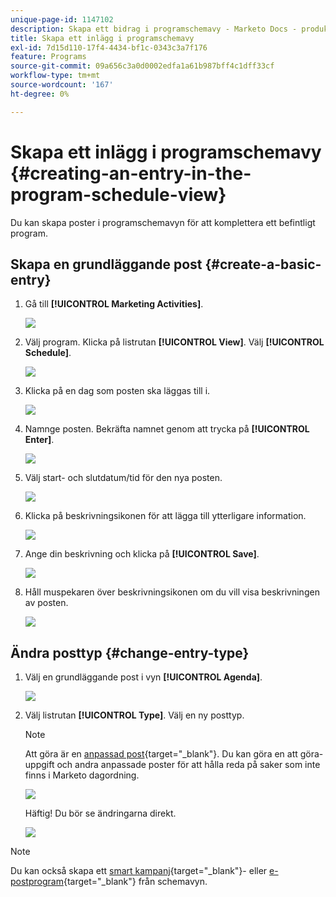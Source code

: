 ```yaml
---
unique-page-id: 1147102
description: Skapa ett bidrag i programschemavy - Marketo Docs - produktdokumentation
title: Skapa ett inlägg i programschemavy
exl-id: 7d15d110-17f4-4434-bf1c-0343c3a7f176
feature: Programs
source-git-commit: 09a656c3a0d0002edfa1a61b987bff4c1dff33cf
workflow-type: tm+mt
source-wordcount: '167'
ht-degree: 0%

---
```


# Skapa ett inlägg i programschemavy {#creating-an-entry-in-the-program-schedule-view}

Du kan skapa poster i programschemavyn för att komplettera ett befintligt program.

## Skapa en grundläggande post {#create-a-basic-entry}

1. Gå till **[!UICONTROL Marketing Activities]**.

   ![](assets/login-marketing-activities-1.png)

1. Välj program. Klicka på listrutan **[!UICONTROL View]**. Välj **[!UICONTROL Schedule]**.

   ![](assets/image2014-9-16-9-3a22-3a7.png)

1. Klicka på en dag som posten ska läggas till i.

   ![](assets/image2014-9-16-9-3a22-3a33.png)

1. Namnge posten. Bekräfta namnet genom att trycka på **[!UICONTROL Enter]**.

   ![](assets/image2014-9-16-9-3a22-3a59.png)

1. Välj start- och slutdatum/tid för den nya posten.

   ![](assets/image2014-9-16-9-3a23-3a39.png)

1. Klicka på beskrivningsikonen för att lägga till ytterligare information.

   ![](assets/image2014-9-16-9-3a25-3a23.png)

1. Ange din beskrivning och klicka på **[!UICONTROL Save]**.

   ![](assets/image2014-9-16-9-3a25-3a39.png)

1. Håll muspekaren över beskrivningsikonen om du vill visa beskrivningen av posten.

   ![](assets/image2014-9-16-9-3a25-3a51.png)

## Ändra posttyp {#change-entry-type}

1. Välj en grundläggande post i vyn **[!UICONTROL Agenda]**.

   ![](assets/image2014-9-16-9-3a26-3a5.png)

1. Välj listrutan **[!UICONTROL Type]**. Välj en ny posttyp.

   >[!NOTE]
   >
   >Att göra är en [anpassad post](/help/marketo/product-docs/core-marketo-concepts/programs/program-schedule-view/create-custom-entry-types.md){target="_blank"}. Du kan göra en att göra-uppgift och andra anpassade poster för att hålla reda på saker som inte finns i Marketo dagordning.

   ![](assets/image2014-9-16-9-3a26-3a36.png)

   Häftig! Du bör se ändringarna direkt.

   ![](assets/image2014-9-16-9-3a27-3a21.png)

>[!NOTE]
>
> Du kan också skapa ett [smart kampanj](/help/marketo/product-docs/core-marketo-concepts/programs/program-schedule-view/creating-a-batch-smart-campaign-in-the-program-schedule-view.md){target="_blank"}- eller [e-postprogram](/help/marketo/product-docs/core-marketo-concepts/programs/program-schedule-view/creating-a-new-email-program-in-the-schedule-view.md){target="_blank"} från schemavyn.
